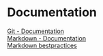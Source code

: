 # Documentation
[Git - Documentation](https://git-scm.com/doc)  
[Markdown - Documentation](https://guides.github.com/features/mastering-markdown)  
[Markdown bestpractices](https://www.markdownguide.org/basic-syntax/)
